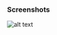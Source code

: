 ### Screenshots

![alt text](https://github.com/andreiseverin/WeaponMod-guns-backup/blob/main/Plugins/wpn_9mmarS/mp5%20scope.png?raw=true)
